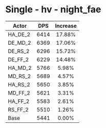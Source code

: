 # Single - hv - night_fae
| Actor | DPS | Increase |
|---|:---:|:---:|
|HA_DE_2|6414|17.88%|
|DE_MD_2|6369|17.06%|
|DE_RS_2|6296|15.72%|
|DE_FF_2|6229|14.48%|
|HA_MD_2|5766|5.98%|
|MD_RS_2|5689|4.57%|
|HA_RS_2|5650|3.85%|
|MD_FF_2|5621|3.31%|
|HA_FF_2|5583|2.61%|
|RS_FF_2|5510|1.26%|
|Base|5441|0.00%|
